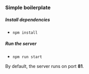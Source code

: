 ### Simple boilerplate

##### Install dependencies

* `npm install`

##### Run the server

* `npm run start`

By default, the server runs on port **81**.

